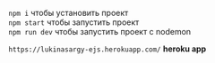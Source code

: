 ```npm i``` чтобы установить проект <br/>
```npm start``` чтобы запустить проект <br/>
```npm run dev``` чтобы запустить проект с nodemon <br/>

```https://lukinasargy-ejs.herokuapp.com/``` <b>heroku app</b>
